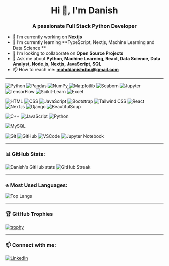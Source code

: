<h1 align="center">Hi 👋, I'm Danish</h1>
<h3 align="center">A passionate Full Stack Python Developer </h3>

- 🔭 I’m currently working on **Nextjs**
- 🌱 I’m currently learning **TypeScript, Nextjs, Machine Learning and Data Science **
- 👯 I’m looking to collaborate on **Open Source Projects**
- 💬 Ask me about **Python, Machine Learning, React, Data Science, Data Analyst, Node.js, Nextjs, JavaScript, SQL**
- 📫 How to reach me: **mohddanishdbu@gmail.com**

---

<!-- 🌐 Python & Data Science -->
<p align="left">
  <img src="https://skillicons.dev/icons?i=python" alt="Python" />
  <img src="https://img.shields.io/badge/Pandas-150458?style=for-the-badge&logo=pandas&logoColor=white" alt="Pandas" />
  <img src="https://img.shields.io/badge/NumPy-013243?style=for-the-badge&logo=numpy&logoColor=white" alt="NumPy" />
  <img src="https://img.shields.io/badge/Matplotlib-11557C?style=for-the-badge&logo=matplotlib&logoColor=white" alt="Matplotlib" />
  <img src="https://img.shields.io/badge/Seaborn-49BEB7?style=for-the-badge&logo=python&logoColor=white" alt="Seaborn" />
  <img src="https://img.shields.io/badge/Jupyter-F37626?style=for-the-badge&logo=jupyter&logoColor=white" alt="Jupyter" />
  <img src="https://img.shields.io/badge/TensorFlow-FF6F00?style=for-the-badge&logo=tensorflow&logoColor=white" alt="TensorFlow" />
  <img src="https://img.shields.io/badge/Scikit--Learn-F7931E?style=for-the-badge&logo=scikit-learn&logoColor=white" alt="Scikit-Learn" />
  <img src="https://img.shields.io/badge/Excel-217346?style=for-the-badge&logo=microsoft-excel&logoColor=white" alt="Excel" />
</p>

<!-- 💻 Web Development -->
<p align="left">
  <img src="https://skillicons.dev/icons?i=html" alt="HTML" />
  <img src="https://skillicons.dev/icons?i=css" alt="CSS" />
  <img src="https://skillicons.dev/icons?i=js" alt="JavaScript" />
  <img src="https://skillicons.dev/icons?i=bootstrap" alt="Bootstrap" />
  <img src="https://skillicons.dev/icons?i=tailwind" alt="Tailwind CSS" />
  <img src="https://skillicons.dev/icons?i=react" alt="React" />
  <img src="https://skillicons.dev/icons?i=nextjs" alt="Next.js" />
  <img src="https://skillicons.dev/icons?i=django" alt="Django" />
  <img src="https://img.shields.io/badge/BeautifulSoup-000000?style=for-the-badge&logo=python&logoColor=white" alt="BeautifulSoup" />
</p>

<!-- 🧠 Programming Languages -->
<p align="left">
  <img src="https://skillicons.dev/icons?i=cpp" alt="C++" />
  <img src="https://skillicons.dev/icons?i=javascript" alt="JavaScript" />
  <img src="https://skillicons.dev/icons?i=python" alt="Python" />
</p>

<!-- 🗄️ Databases -->
<p align="left">
  <img src="https://skillicons.dev/icons?i=mysql" alt="MySQL" />
</p>

<!-- 🔧 Tools -->
<p align="left">
  <img src="https://skillicons.dev/icons?i=git" alt="Git" />
  <img src="https://skillicons.dev/icons?i=github" alt="GitHub" />
  <img src="https://skillicons.dev/icons?i=vscode" alt="VSCode" />
  <img src="https://img.shields.io/badge/Jupyter-F37626?style=for-the-badge&logo=jupyter&logoColor=white" alt="Jupyter Notebook" />

</p>


---

### 📊 GitHub Stats:

<p align="left">
  <img src="https://github-readme-stats.vercel.app/api?username=Danishdbu&show_icons=true&theme=github_dark" alt="Danish's GitHub stats" />
  <img src="https://github-readme-streak-stats.herokuapp.com/?user=Danishdbu&theme=github-dark" alt="GitHub Streak" />
</p>

---

### 🔝 Most Used Languages:

![Top Langs](https://github-readme-stats.vercel.app/api/top-langs/?username=Danishdbu&layout=compact&theme=github_dark)

---

### 🏆 GitHub Trophies

[![trophy](https://github-profile-trophy.vercel.app/?username=Danishdbu&theme=darkhub)](https://github.com/Danishdbu)

---

### 📫 Connect with me:

[![LinkedIn](https://img.shields.io/badge/LinkedIn-blue?logo=linkedin&style=for-the-badge)](https://www.linkedin.com/in/your-link)
